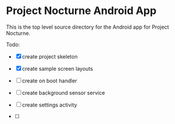 Project Nocturne Android App
============================

This is the top level source directory for the Android app for Project Nocturne.

Todo:

 - [x] create project skeleton
 - [x] create sample screen layouts

 - [ ] create on boot handler
 - [ ] create background sensor service
 - [ ] create settings activity
 - [ ] 
